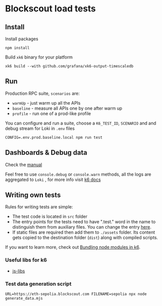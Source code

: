 
# Blockscout load tests

## Install
Install packages
```
npm install
```

Build `xk6` binary for your platform
```
xk6 build --with github.com/grafana/xk6-output-timescaledb
```

## Run
Production RPC suite, `scenarios` are:
- `warmUp` - just warm up all the APIs
- `baseline` - measure all APIs one by one after warm up
- `profile` - run one of a prod-like profile

You can configure and run a suite, choose a `K6_TEST_ID`, `SCENARIO` and and debug stream for Loki in `.env` files
```
CONFIG=.env.prod.baseline.local npm run test
```

## Dashboards & Debug data
Check the [manual](./dashboards/README.md)

Feel free to use `console.debug` or `console.warn` methods, all the logs are aggregated to `Loki` , for more info visit [k6 docs](https://k6.io/docs/cloud/analyzing-results/logs/)

## Writing own tests

Rules for writing tests are simple:
- The test code is located in `src` folder
- The entry points for the tests need to have ".test." word in the name to distinguish them from auxiliary files. You can change the entry [here](./webpack.config.js#L8). 
- If static files are required then add them to `./assets` folder. Its content gets copied to the destination folder (`dist`) along with compiled scripts.

If you want to learn more, check out [Bundling node modules in k6](https://k6.io/docs/using-k6/modules#bundling-node-modules).

### Useful libs for k6
- [js-libs](https://k6.io/docs/javascript-api/jslib/)

### Test data generation script
```
URL=https://eth-sepolia.blockscout.com FILENAME=sepolia npx node generate_data.mjs
```